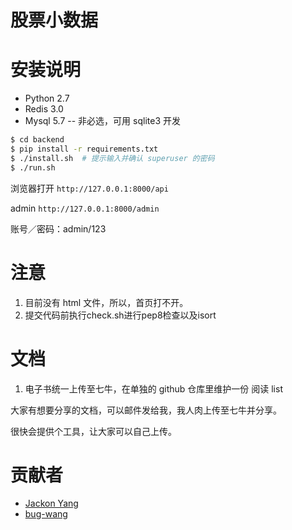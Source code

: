 #  股票小数据

# 安装说明

- Python 2.7
- Redis 3.0
- Mysql 5.7 -- 非必选，可用 sqlite3 开发

```bash
$ cd backend
$ pip install -r requirements.txt
$ ./install.sh  # 提示输入并确认 superuser 的密码
$ ./run.sh
```

浏览器打开 `http://127.0.0.1:8000/api`

admin `http://127.0.0.1:8000/admin`

账号／密码：admin/123

# 注意

1. 目前没有 html 文件，所以，首页打不开。
2. 提交代码前执行check.sh进行pep8检查以及isort

# 文档

1. 电子书统一上传至七牛，在单独的 github 仓库里维护一份 阅读 list

大家有想要分享的文档，可以邮件发给我，我人肉上传至七牛并分享。

很快会提供个工具，让大家可以自己上传。

# 贡献者

- [Jackon Yang](http://github.com/jackonyang)
- [bug-wang](https://github.com/linux-wang)
